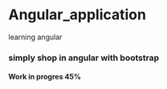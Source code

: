 # Angular_application
learning angular
<h3>simply shop in angular with bootstrap</h3>
<h4>Work in progres 45%</h4>
